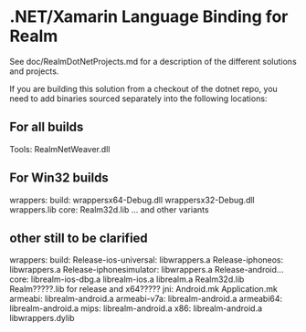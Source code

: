 # .NET/Xamarin Language Binding for Realm

See doc/RealmDotNetProjects.md for a description of the different solutions and projects.

If you are building this solution from a checkout of the dotnet repo, you need to add binaries sourced separately into the following locations:

For all builds
--------------
Tools:
  RealmNetWeaver.dll

For Win32 builds
----------------
wrappers:
  build:
    wrappersx64-Debug.dll
    wrappersx32-Debug.dll
    wrappers.lib
  core:
    Realm32d.lib  ... and other variants

other still to be clarified
---------------------------

wrappers:
	build:
		Release-ios-universal:
			libwrappers.a
		Release-iphoneos:
			libwrappers.a
		Release-iphonesimulator:
			libwrappers.a
		Release-android...
	core:
		librealm-ios-dbg.a
		librealm-ios.a
		librealm.a
		Realm32d.lib
		Realm?????.lib for release and x64?????
	jni:
		Android.mk
		Application.mk
		armeabi:
			librealm-android.a
		armeabi-v7a:
			librealm-android.a
		armeabi64:
			librealm-android.a
		mips:
			librealm-android.a
		x86:
			librealm-android.a
	libwrappers.dylib

	
	
	
